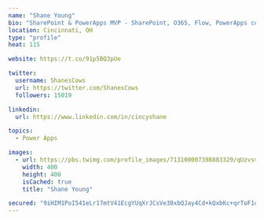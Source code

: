 ```yaml
---
name: "Shane Young"
bio: "SharePoint & PowerApps MVP - SharePoint, O365, Flow, PowerApps consulting? @PowerApps911 | Pure Snark? You found it."
location: Cincinnati, OH
type: "profile"
heat: 115

website: https://t.co/91p5BQ3pUe

twitter:
  username: ShanesCows
  url: https://twitter.com/ShanesCows
  followers: 15019

linkedin:
  url: https://www.linkedin.com/in/cincyshane

topics:
  - Power Apps

images:
  - url: https://pbs.twimg.com/profile_images/713100007398883329/qUzvsvQ3_400x400.jpg
    width: 400
    height: 400
    isCached: true
    title: "Shane Young"

secured: "9iHIM1PoI541eLr17mtV41EcgYUqXrJCsVe30xbQJay4Cd+kQxbKc+qrToF1uQF6HFyz7RVBita6u7pQq0fXQFf6RnQh8VjaQ51RGrWq07eSGaBsnBh4jQWldQoCzj8Zw2+ZOpc1wsog47kOA5XoACz4dUg1nBHl3qpIuBZSWtg6vSABVCi5S4Z18H1tm4/P4EL7E5N1LEyKxgkyWHU7WZPzevtiNZ20eplCAW+4MfadaAO/dvyQSgzScmUT4wanCX9/tkAJSNjvkrmRWxA1iTGNtsz1+OlQyuXAdiO7qW0EGWWsqVpaxqgkdq0P2SB+hIKwnklwX9yUJZlFP75oOn7QsQGJkG1nXCkTao4lR+3VYebSvtywhkwvObC8W3TA7tU+tSGaMm5I0S/ToxU4Z021NWj/dtOVhxugbQCR9ZA=;Em2LbrM0efHEStdCk0pNVw=="
---
```


